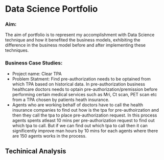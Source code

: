 # Data Science Portfolio

### Aim: 
The aim of portfolio is to represent my accomplishment with Data Science technique and how it benefited the business models, exhibiting the difference in the business model before and after implementing these techniques. 

 
### Business Case Studies:
* Project name: Clear TPA
* Problem Statment: Find pre-authorization needs to be optained from which TPA based on historical data. In pre-authorization business healthcare doctors needs to optain pre-authorization/premission before performing certain medical services such as Mri, Ct scan, PET scan etc from a TPA chosen by patients heath insurance. 
* Agents who are working behalf of doctors have to call the health insurance companies to find out how is the tpa for pre-authoirzation and then they call the tpa to place pre-authorization request. In this process agents spents atleast 10 mins per pre-authorization request to find out which tpa to call. But if we can find out which tpa to call then it can significently improve man hours by 10 mins for each agents where there are 150 agents works in the process. 

## Techinical Analysis
